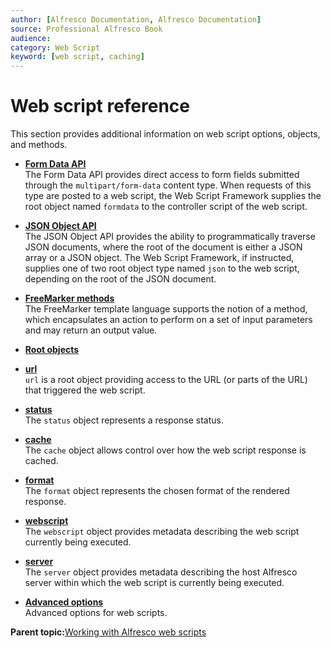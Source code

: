 ```yaml
---
author: [Alfresco Documentation, Alfresco Documentation]
source: Professional Alfresco Book
audience: 
category: Web Script
keyword: [web script, caching]
---
```


# Web script reference

This section provides additional information on web script options, objects, and methods.

-   **[Form Data API](../references/API-form-data.md)**  
The Form Data API provides direct access to form fields submitted through the `multipart/form-data` content type. When requests of this type are posted to a web script, the Web Script Framework supplies the root object named `formdata` to the controller script of the web script.
-   **[JSON Object API](../references/API-json-obj.md)**  
The JSON Object API provides the ability to programmatically traverse JSON documents, where the root of the document is either a JSON array or a JSON object. The Web Script Framework, if instructed, supplies one of two root object type named `json` to the web script, depending on the root of the JSON document.
-   **[FreeMarker methods](../references/api-ws-freemarker.md)**  
The FreeMarker template language supports the notion of a method, which encapsulates an action to perform on a set of input parameters and may return an output value.
-   **[Root objects](../references/api-ws-root.md)**  

-   **[url](../references/API-ws-url.md)**  
`url` is a root object providing access to the URL \(or parts of the URL\) that triggered the web script.
-   **[status](../references/API-ws-status.md)**  
The `status` object represents a response status.
-   **[cache](../references/api-ws-cache.md)**  
The `cache` object allows control over how the web script response is cached.
-   **[format](../references/api-ws-format.md)**  
The `format` object represents the chosen format of the rendered response.
-   **[webscript](../references/api-ws-webscript.md)**  
The `webscript` object provides metadata describing the web script currently being executed.
-   **[server](../references/api-ws-server.md)**  
The `server` object provides metadata describing the host Alfresco server within which the web script is currently being executed.
-   **[Advanced options](../references/api-ws-AdvancedOptions.md)**  
Advanced options for web scripts.

**Parent topic:**[Working with Alfresco web scripts](../concepts/ws-architecture.md)

